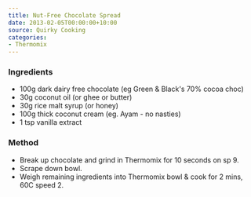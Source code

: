 ```yaml
---
title: Nut-Free Chocolate Spread
date: 2013-02-05T00:00:00+10:00
source: Quirky Cooking
categories:
- Thermomix
---
```










### Ingredients

* 100g dark dairy free chocolate (eg Green & Black's 70% cocoa choc)
* 30g coconut oil (or ghee or butter)
* 30g rice malt syrup (or honey)
* 100g thick coconut cream (eg. Ayam - no nasties)
* 1 tsp vanilla extract

### Method

* Break up chocolate and grind in Thermomix for 10 seconds on sp 9.
* Scrape down bowl.
* Weigh remaining ingredients into Thermomix bowl & cook for 2 mins, 60C speed 2.
